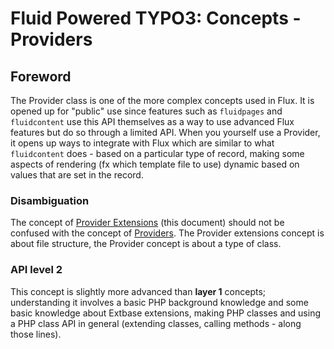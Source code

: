 Fluid Powered TYPO3: Concepts - Providers
=========================================

## Foreword

The Provider class is one of the more complex concepts used in Flux. It is opened up for "public" use since features such as
`fluidpages` and `fluidcontent` use this API themselves as a way to use advanced Flux features but do so through a limited API.
When you yourself use a Provider, it opens up ways to integrate with Flux which are similar to what `fluidcontent` does - based
on a particular type of record, making some aspects of rendering (fx which template file to use) dynamic based on values that are
set in the record.

### Disambiguation

The concept of [Provider Extensions](ProviderExtensions.md) (this document) should not be confused with the concept of
[Providers](Providers.md). The Provider extensions concept is about file structure, the Provider concept is about a type of class.

### API level 2

This concept is slightly more advanced than **layer 1** concepts; understanding it involves a basic PHP background knowledge and
some basic knowledge about Extbase extensions, making PHP classes and using a PHP class API in general (extending classes, calling
methods - along those lines).
